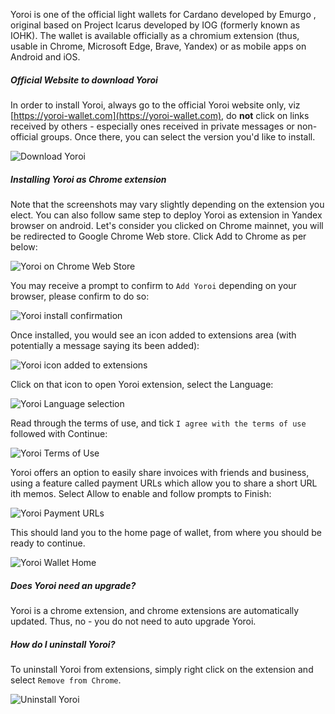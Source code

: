 Yoroi is one of the official light wallets for Cardano developed by Emurgo , original based on Project Icarus developed by IOG (formerly known as IOHK). The wallet is available officially as a chromium extension (thus, usable in Chrome, Microsoft Edge, Brave, Yandex) or as mobile apps on Android and iOS.

##### Official Website to download Yoroi

In order to install Yoroi, always go to the official Yoroi website only, viz [https://yoroi-wallet.com](https://yoroi-wallet.com), do **not** click on links received by others - especially ones received in private messages or non-official groups.
Once there, you can select the version you'd like to install.

![Download Yoroi](https://raw.githubusercontent.com/cardano-community/support-faq/images/docs/images/download-yoroi.jpg ':size=30%')

##### Installing Yoroi as Chrome extension

Note that the screenshots may vary slightly depending on the extension you elect. You can also follow same step to deploy Yoroi as extension in Yandex browser on android. Let's consider you clicked on Chrome mainnet, you will be redirected to Google Chrome Web store. Click Add to Chrome as per below:

![Yoroi on Chrome Web Store](https://raw.githubusercontent.com/cardano-community/support-faq/images/docs/images/yoroi-chrome-webstore.jpg ':size=40%')

You may receive a prompt to confirm to `Add Yoroi` depending on your browser, please confirm to do so:

![Yoroi install confirmation](https://raw.githubusercontent.com/cardano-community/support-faq/images/docs/images/yoroi-install-chrome-confirm.jpg)

Once installed, you would see an icon added to extensions area (with potentially a message saying its been added):

![Yoroi icon added to extensions](https://raw.githubusercontent.com/cardano-community/support-faq/images/docs/images/yoroi-chrome-installed.jpg)

Click on that icon to open Yoroi extension, select the Language:

![Yoroi Language selection](https://raw.githubusercontent.com/cardano-community/support-faq/images/docs/images/yoroi-language.jpg ':size=25%')

Read through the terms of use, and tick `I agree with the terms of use` followed with Continue:

![Yoroi Terms of Use](https://raw.githubusercontent.com/cardano-community/support-faq/images/docs/images/yoroi-terms.jpg ':size=40%')

Yoroi offers an option to easily share invoices with friends and business, using a feature called payment URLs which allow you to share a short URL ith memos. Select Allow to enable and follow prompts to Finish:

![Yoroi Payment URLs](https://raw.githubusercontent.com/cardano-community/support-faq/images/docs/images/yoroi-pymt-urls.jpg ':size=40%')

This should land you to the home page of wallet, from where you should be ready to continue.

![Yoroi Wallet Home](https://raw.githubusercontent.com/cardano-community/support-faq/images/docs/images/yoroi-home.jpg ':size=40%')

##### Does Yoroi need an upgrade?

Yoroi is a chrome extension, and chrome extensions are automatically updated. Thus, no - you do not need to auto upgrade Yoroi.

##### How do I uninstall Yoroi?

To uninstall Yoroi from extensions, simply right click on the extension and select `Remove from Chrome`.

![Uninstall Yoroi](https://raw.githubusercontent.com/cardano-community/support-faq/images/docs/images/yoroi-uninstall.jpg)
